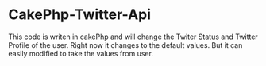 CakePhp-Twitter-Api
===================

This code is writen in cakePhp and will change the Twiter Status and Twitter Profile of the user. Right now it changes to the default values. But it can easily modified to take the values from user.
